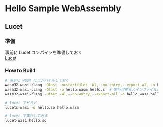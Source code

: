 Hello Sample WebAssembly
=====


Lucet
---


### 準備

事前に Lucet コンパイラを準備しておく  
[Lucet](https://github.com/bytecodealliance/lucet)  


### How to Build

```sh
# 事前に wasm にコンパイルしておく
wasm32-wasi-clang -Ofast -nostartfiles -Wl,--no-entry,--export-all -o hello.wasm hello.c  # ライブラリの作成 基本はこれ
wasm32-wasi-clang -Ofast -o hello.wasm hello.c  # 実行可能なメインファイルの作成 検証で main関数を定義して実行したいならこれ
wasm32-wasi-clang -Ofast -Wl,--no-entry,--export-all -o hello.wasm hello.c  # 実行可能なライブラリファイルの作成 main関数を定義して実行したい場合はこっち

# lucet でビルド
lucetc-wasi -o hello.so hello.wasm

# lucet で実行してみる
lucet-wasi hello.so
```

